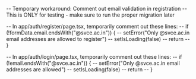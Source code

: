 -- Temporary workaround: Comment out email validation in registration
-- This is ONLY for testing - make sure to run the proper migration later

-- In app/auth/register/page.tsx, temporarily comment out these lines:
-- if (!formData.email.endsWith("@svce.ac.in")) {
--   setError("Only @svce.ac.in email addresses are allowed to register")
--   setIsLoading(false)
--   return
-- }

-- In app/auth/login/page.tsx, temporarily comment out these lines:
-- if (!email.endsWith("@svce.ac.in")) {
--   setError("Only @svce.ac.in email addresses are allowed")
--   setIsLoading(false)
--   return
-- }
